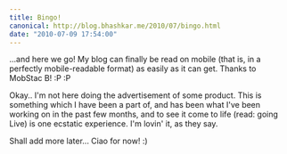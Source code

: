 ```yaml
---
title: Bingo!
canonical: http://blog.bhashkar.me/2010/07/bingo.html
date: "2010-07-09 17:54:00"
---
```

...and here we go! My blog can finally be read on mobile (that is, in a perfectly mobile-readable format) as easily as it can get. Thanks to MobStac B! :P :P<span class="more"></span>

Okay.. I'm not here doing the advertisement of some product. This is something which I have been a part of, and has been what I've been working on in the past few months, and to see it come to life (read: going Live) is one ecstatic experience. I'm lovin' it, as they say.

Shall add more later... Ciao for now! :)